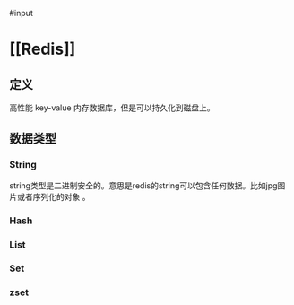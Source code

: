 #input 
# [[Redis]]

## 定义
高性能 key-value 内存数据库，但是可以持久化到磁盘上。

## 数据类型
### String
string类型是二进制安全的。意思是redis的string可以包含任何数据。比如jpg图片或者序列化的对象 。

### Hash

### List

### Set

### zset




